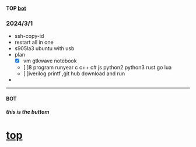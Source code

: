 #### TOP [bot](#bot)

### 2024/3/1
- ssh-copy-id
- restart all in one
- s905la3 ubuntu with usb
- plan 
  - [x] vm gtkwave notebook
  - [ ]8 program runyear c c++ c# js python2 python3 rust go lua
  - [ ]iverilog printf ,git hub download and run
- 
---
#### BOT    
##### this is the buttom   

[top](#top)
===


